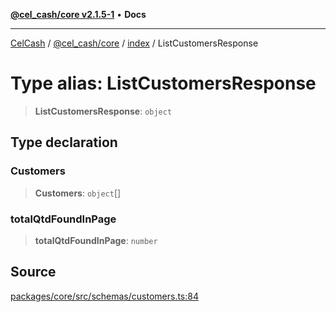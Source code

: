 [**@cel_cash/core v2.1.5-1**](../../README.md) • **Docs**

***

[CelCash](../../../../README.md) / [@cel\_cash/core](../../README.md) / [index](../README.md) / ListCustomersResponse

# Type alias: ListCustomersResponse

> **ListCustomersResponse**: `object`

## Type declaration

### Customers

> **Customers**: `object`[]

### totalQtdFoundInPage

> **totalQtdFoundInPage**: `number`

## Source

[packages/core/src/schemas/customers.ts:84](https://github.com/Pyxlab/celcash/blob/9dbc7013720b05f34ded33140fbf1d827b403eea/packages/core/src/schemas/customers.ts#L84)
